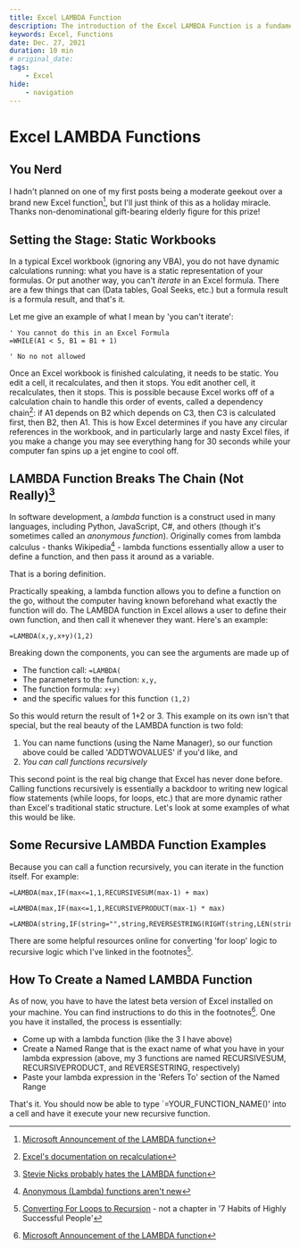 ```yaml
---
title: Excel LAMBDA Function
description: The introduction of the Excel LAMBDA Function is a fundamental shift in what users could do with Excel as a statically calculating system
keywords: Excel, Functions
date: Dec. 27, 2021
duration: 10 min
# original_date:
tags:
    - Excel
hide:
    - navigation
---
```


# Excel LAMBDA Functions

## You Nerd

I hadn't planned on one of my first posts being a moderate geekout over a brand new Excel function[^1], but I'll just think of this as a holiday miracle. Thanks non-denominational gift-bearing elderly figure for this prize!

## Setting the Stage: Static Workbooks

In a typical Excel workbook (ignoring any VBA), you do not have dynamic calculations running: what you have is a static representation of your formulas. Or put another way, you can't _iterate_ in an Excel formula. There are a few things that can (Data tables, Goal Seeks, etc.) but a formula result is a formula result, and that's it.

Let me give an example of what I mean by 'you can't iterate':

```vbscript title='An Impossible formula'
' You cannot do this in an Excel Formula
=WHILE(A1 < 5, B1 = B1 + 1)

' No no not allowed
```

Once an Excel workbook is finished calculating, it needs to be static. You edit a cell, it recalculates, and then it stops. You edit another cell, it recalculates, then it stops. This is possible because Excel works off of a calculation chain to handle this order of events, called a dependency chain[^2]: if A1 depends on B2 which depends on C3, then C3 is calculated first, then B2, then A1. This is how Excel determines if you have any circular references in the workbook, and in particularly large and nasty Excel files, if you make a change you may see everything hang for 30 seconds while your computer fan spins up a jet engine to cool off.

## LAMBDA Function Breaks The Chain (Not Really)[^3]

In software development, a _lambda_ function is a construct used in many languages, including Python, JavaScript, C#, and others (though it's sometimes called an _anonymous function_). Originally comes from lambda calculus - thanks Wikipedia[^4] - lambda functions essentially allow a user to define a function, and then pass it around as a variable.

That is a boring definition.

Practically speaking, a lambda function allows you to define a function on the go, without the computer having known beforehand what exactly the function will do. The LAMBDA function in Excel allows a user to define their own function, and then call it whenever they want. Here's an example:

```vbscript title='Basic additive LAMBDA function'
=LAMBDA(x,y,x+y)(1,2)
```

Breaking down the components, you can see the arguments are made up of

-   The function call: `=LAMBDA(`
-   The parameters to the function: `x,y,`
-   The function formula: `x+y)`
-   and the specific values for this function `(1,2)`

So this would return the result of 1+2 or 3. This example on its own isn't that special, but the real beauty of the LAMBDA function is two fold:

1. You can name functions (using the Name Manager), so our function above could be called 'ADDTWOVALUES' if you'd like, and
2. _You can call functions recursively_

This second point is the real big change that Excel has never done before. Calling functions recursively is essentially a backdoor to writing new logical flow statements (while loops, for loops, etc.) that are more dynamic rather than Excel's traditional static structure. Let's look at some examples of what this would be like.

## Some Recursive LAMBDA Function Examples

Because you can call a function recursively, you can iterate in the function itself. For example:

```vbscript title='RECURSIVESUM - Sum numbers like a for loop'
=LAMBDA(max,IF(max<=1,1,RECURSIVESUM(max-1) + max)
```

```vbscript title='RECURSIVEPRODUCT - Multiply numbers like a for loop'
=LAMBDA(max,IF(max<=1,1,RECURSIVEPRODUCT(max-1) * max)
```

```vbscript title='REVERSESTRING - Read characters from front to back'
=LAMBDA(string,IF(string="",string,REVERSESTRING(RIGHT(string,LEN(string)-1))&LEFT(string,1)))
```

There are some helpful resources online for converting 'for loop' logic to recursive logic which I've linked in the footnotes[^5].

## How To Create a Named LAMBDA Function

As of now, you have to have the latest beta version of Excel installed on your machine. You can find instructions to do this in the footnotes[^1]. One you have it installed, the process is essentially:

-   Come up with a lambda function (like the 3 I have above)
-   Create a Named Range that is the exact name of what you have in your lambda expression (above, my 3 functions are named RECURSIVESUM, RECURSIVEPRODUCT, and REVERSESTRING, respectively)
-   Paste your lambda expression in the 'Refers To' section of the Named Range

That's it. You should now be able to type `=YOUR_FUNCTION_NAME()' into a cell and have it execute your new recursive function.

[^1]: <a href='https://techcommunity.microsoft.com/t5/excel-blog/announcing-lambda-turn-excel-formulas-into-custom-functions/ba-p/1925546' target='_blank'>Microsoft Announcement of the LAMBDA function</a>
[^2]: <a href='https://docs.microsoft.com/en-us/office/client-developer/excel/excel-recalculation' target='_blank'>Excel's documentation on recalculation</a>
[^3]: <a href='https://www.youtube.com/watch?v=JDG2m5hN1vo' target='_blank'>Stevie Nicks probably hates the LAMBDA function</a>
[^4]: <a href='https://en.wikipedia.org/wiki/Anonymous_function' target='_blank'>Anonymous (Lambda) functions aren't new</a>
[^5]: <a href='https://www.educative.io/collection/page/6151088528949248/4547996664463360/6292303276670976' target='_blank'>Converting For Loops to Recursion</a> - not a chapter in '7 Habits of Highly Successful People'
